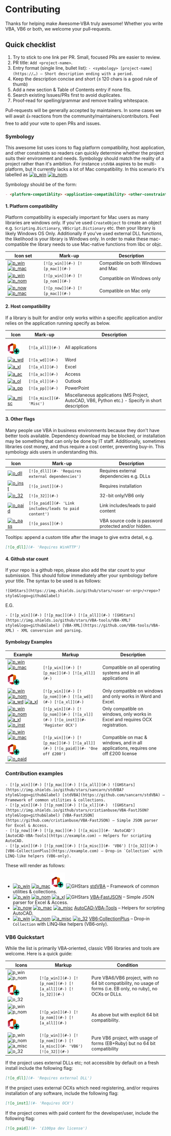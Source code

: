 # Contributing

Thanks for helping make Awesome‑VBA truly awesome!  Whether you write VBA, VB6 or both, we welcome your pull‑requests.

## Quick checklist

1. Try to stick to one link per PR. Small, focused PRs are easier to review.
2. PR title: `Add <project‑name>`.
3. Entry format (single line, bullet list):
   `- <symbology> [project‑name](https://…) – Short description ending with a period.`
4. Keep the description concise and short (≤ 120 chars is a good rule of thumb)
5. Add a new section & Table of Contents entry if none fits.
6. Search existing Issues/PRs first to avoid duplicates.
7. Proof‑read for spelling/grammar and remove trailing whitespace.

Pull‑requests will be generally accepted by maintainers. In some cases we will await 👍 reactions from the community/maintainers/contributors. Feel free to add your vote to open PRs and issues.

### Symbology

This awesome list uses icons to flag platform compatibility, host application, and other constraints so readers can quickly determine whether the project suits their environment and needs. Symbology should match the reality of a project rather than it's ambition. For instance `stdVBA` aspires to be multi-platform, but it currently lacks a lot of Mac compatibility. In this scenario it's labelled as [![p_win]](#-) [![p_nom]](#-).

Symbology should be of the form:

```md
- <platform-compatiblity> <application-compatibility> <other-constraints> <github-star-count>? [<Title>](...) - <Description>
```

#### 1. Platform compatibility

Platform compatibility is especially important for Mac users as many libraries are windows only. If you've used `CreateObject` to create an object e.g. `Scripting.Dictionary`, `VBScript.Dictionary` etc. then your library is likely Windows OS Only. Additionally if you've used external DLL functions, the likelihood is your library is Windows only. In order to make these mac-compatible the library needs to use Mac-native functions from libc or objc.

| Icon set                      | Mark-up                         | Description                        |
|-------------------------------|---------------------------------|------------------------------------|
| [![p_win]](#-) [![p_mac]](#-) | `[![p_win]](#-) [![p_mac]](#-)` | Compatible on both Windows and Mac |
| [![p_win]](#-) [![p_nom]](#-) | `[![p_win]](#-) [![p_nom]](#-)` | Compatible on Windows only         |
| [![p_now]](#-) [![p_mac]](#-) | `[![p_now]](#-) [![p_mac]](#-)` | Compatible on Mac only             |

#### 2. Host compatibility 

If a library is built for and/or only works within a specific application and/or relies on the application running specify as below.

| Icon                          | Mark-up                         | Description                        |
|-------------------------------|---------------------------------|------------------------------------|
| [![a_all]](#-)                | `[![a_all]](#-)`                | All applications                   |
| [![a_wd]](#-)                 | `[![a_wd]](#-)`                 | Word                               |
| [![a_xl]](#-)                 | `[![a_xl]](#-)`                 | Excel                              |
| [![a_ac]](#-)                 | `[![a_ac]](#-)`                 | Access                             |
| [![a_ol]](#-)                 | `[![a_ol]](#-)`                 | Outlook                            |
| [![a_pp]](#-)                 | `[![a_pp]](#-)`                 | PowerPoint                         |
| [![a_misc]](#- 'Misc')        | `[![a_misc]](#- 'Misc')`        | Miscellaneous applications (MS Project, AutoCAD, VB6, Python etc.) - Specify in short description |

#### 3. Other flags

Many people use VBA in business environments because they don't have better tools available. Dependency download may be blocked, or installation may be something that can only be done by IT staff. Additionally, sometimes libraries cost money, and thus require a cost center, preventing buy-in. This symbology aids users in understanding this.

| Icon                                                  | Mark-up                                                    | Description                                           |
|-------------------------------------------------------|------------------------------------------------------------|-------------------------------------------------------|
| [![o_dll]](#- 'Requires external dependencies')       | `[![o_dll]](#- 'Requires external dependencies')`          | Requires external dependencies e.g. DLLs              |
| [![o_inst]](#-)                                       | `[![o_inst]](#-)`                                          | Requires installation                                 |
| [![o_32]](#-)                                         | `[![o_32]](#-)`                                            | 32-bit only/VB6 only                                  |
| [![o_paid]](#- 'Link includes/leads to paid content') | `[![o_paid]](#- 'Link includes/leads to paid content')`    | Link includes/leads to paid content                   |
| [![o_pass]](#-)                                       | `[![o_pass]](#-)`                                          | VBA source code is password protected and/or hidden.  |

Tooltips: append a custom title after the image to give extra detail, e.g.

```md
[![o_dll]](#- 'Requires WinHTTP')
```

#### 4. Github star count

If your repo is a github repo, please also add the star count to your submission. This should follow immediately after your symbology before your title. The syntax to be used is as follows:

```
![GHStars](https://img.shields.io/github/stars/<user-or-org>/<repo>?style&logo=github&label)
```

E.G.

```
- [![p_win]](#-) [![p_mac]](#-) [![a_all]](#-) ![GHStars](https://img.shields.io/github/stars/VBA-tools/VBA-XML?style&logo=github&label) [VBA-XML](https://github.com/VBA-tools/VBA-XML) - XML conversion and parsing.
```

#### Symbology Examples

| Example                                                                     | Markup                                                                       | Description                                                                    |
|-----------------------------------------------------------------------------|------------------------------------------------------------------------------|--------------------------------------------------------------------------------|
| [![p_win]](#-) [![p_mac]](#-) [![a_all]](#-)                                | `[![p_win]](#-) [![p_mac]](#-) [![a_all]](#-)`                               | Compatible on all operating systems and in all applications                    |
| [![p_win]](#-) [![p_nom]](#-) [![a_wd]](#-) [![a_xl]](#-)                   | `[![p_win]](#-) [![p_nom]](#-) [![a_wd]](#-) [![a_xl]](#-)`                  | Only compatible on windows and only works in Word and Excel.                   |
| [![p_win]](#-) [![p_nom]](#-) [![a_xl]](#-) [![o_inst]](#- 'Register OCX')  | `[![p_win]](#-) [![p_nom]](#-) [![a_xl]](#-) [![o_inst]](#- 'Register OCX')` | Only compatible on windows, only works in Excel and requires OCX registration. |
| [![p_win]](#-) [![p_mac]](#-) [![a_all]](#-) [![o_paid]](#- 'One off £200') | `[![p_win]](#-) [![p_mac]](#-) [![a_all]](#-) [![o_paid]](#- 'One off £200')`| Compatible on mac & windows, and in all applications, requires one off £200 license |


### Contribution examples

```
- [![p_win]](#-) [![p_mac]](#-) [![a_all]](#-) ![GHStars](https://img.shields.io/github/stars/sancarn/stdVBA?style&logo=github&label) [stdVBA](https://github.com/sancarn/stdVBA) – Framework of common utilities & collections.
- [![p_win]](#-) [![p_nom]](#-) [![a_xl]](#-)  ![GHStars](https://img.shields.io/github/stars/cristianbuse/VBA-FastJSON?style&logo=github&label) [VBA‑FastJSON](https://github.com/cristianbuse/VBA-FastJSON) – Simple JSON parser for Excel & Access.
- [![p_now]](#-) [![p_mac]](#-) [![a_misc]](#- 'AutoCAD') [AutoCAD‑VBA‑Tools](https://example.com) – Helpers for scripting AutoCAD.
- [![p_win]](#-) [![p_nom]](#-) [![a_misc]](#- 'VB6') [![o_32]](#-) [VB6‑CollectionPlus](https://example.com) – Drop‑in `Collection` with LINQ‑like helpers (VB6‑only).
```

These will render as follows:

- [![p_win]](#-) [![p_mac]](#-) [![a_all]](#-) ![GHStars](https://img.shields.io/github/stars/sancarn/stdVBA?style&logo=github&label) [stdVBA](https://github.com/sancarn/stdVBA) – Framework of common utilities & collections.
- [![p_win]](#-) [![p_nom]](#-) [![a_xl]](#-)  ![GHStars](https://img.shields.io/github/stars/cristianbuse/VBA-FastJSON?style&logo=github&label) [VBA‑FastJSON](https://github.com/cristianbuse/VBA-FastJSON) – Simple JSON parser for Excel & Access.
- [![p_now]](#-) [![p_mac]](#-) [![a_misc]](#- 'AutoCAD') [AutoCAD‑VBA‑Tools](https://example.com) – Helpers for scripting AutoCAD.
- [![p_win]](#-) [![p_nom]](#-) [![a_misc]](#- 'VB6') [![o_32]](#-) [VB6‑CollectionPlus](https://example.com) – Drop‑in `Collection` with LINQ‑like helpers (VB6‑only).

### VB6 Quickstart

While the list is primarily VBA‑oriented, classic VB6 libraries and tools are welcome. Here is a quick guide:

| Icons                               | Markup                                                              | Condition |
|-------------------------------------|---------------------------------------------------------------------|------------------------------------------------------|
| ![p_win] ![p_nom] ![a_all] ![o_32]  | `[![p_win]](#-) [![p_nom]](#-) [![a_all]](#-) [![o_32]](#-)`        | Pure VBA6/VB6 project, with no 64 bit compatibility, no usage of forms (i.e. EB only, no ruby), no OCXs or DLLs. |
| ![p_win] ![p_nom] ![a_all]          | `[![p_win]](#-) [![p_nom]](#-) [![a_all]](#-)`                      | As above but with explicit 64 bit compatibility.     |
| ![p_win] ![p_nom] ![a_misc] ![o_32] | `[![p_win]](#-) [![p_nom]](#-) [![a_misc]](#- 'VB6') [![o_32]](#-)` | Pure VB6 project, with usage of forms (EB+Ruby) but no 64 bit compatibility |

If the project uses external DLLs etc; not accessible by default on a fresh install include the following flag:

```md
[![o_dll]](#- 'Requires external DLL')
```

If the project uses external OCXs which need registering, and/or requires installation of any software, include the following flag:

```md
[![o_inst]](#- 'Requires OCX')
```

If the project comes with paid content for the developer/user, include the following flag:

```md
[![o_paid]](#- '£100pa dev license')
```




<!-- Linker -->

[p_win]: ./resources/WindowsLogo.svg 'Windows'
[p_mac]: ./resources/AppleLogo.svg 'Mac'
[p_now]: ./resources/NotApplicable.svg 'Not Windows'
[p_nom]: ./resources/NotApplicable.svg 'Not Mac'

[a_all]: ./resources/OfficeLogoPlus.svg 'All applications'
[a_wd]: ./resources/WordLogo.svg 'Word'
[a_xl]: ./resources/ExcelLogo.svg 'Excel'
[a_ac]: ./resources/AccessLogo.svg 'Access'
[a_ol]: ./resources/OutlookLogo.svg 'Outlook'
[a_pp]: ./resources/PowerPointLogo.svg 'PowerPoint'
[a_misc]: ./resources/Duck.svg

[o_32]: ./resources/32-Bit.svg '32-bit only'
[o_pass]: ./resources/Padlock.svg 'VBA is password protected'
[o_dll]: ./resources/Dependencies.svg
[o_inst]: ./resources/Installation.svg 'Requires installation'
[o_paid]: ./resources/Money.svg